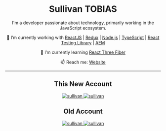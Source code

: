 <h1 align="center"> Sullivan TOBIAS </h1>

<p align="center">
  I'm a developer passionate about technology, primarily working in the JavaScript ecosystem.
</p>

<p align="center">
  🔭 I’m currently working with <a href="https://reactjs.org/">ReactJS</a> | <a href="https://redux.js.org/">Redux</a> | <a href="https://nodejs.org">Node.js</a> | <a href="https://www.typescriptlang.org">TypeScript</a> | <a href="https://testing-library.com">React Testing Library</a> | <a href="https://business.adobe.com/products/experience-manager/adobe-experience-manager.html">AEM</a>
</p>

<p align="center">
  🌱 I’m currently learning <a href="https://docs.pmnd.rs/react-three-fiber/getting-started/introduction">React Three Fiber</a>
</p>

<p align="center">
  📫 Reach me:
  <a href="https://sullytobias.github.io">Website</a>
</p>

---

<div align="center">
  <h2 align="center"> This New Account </h2>
  <a href="https://github.com/sullytobias">
    <img src="https://github-readme-stats.vercel.app/api/top-langs/?username=sullytobias&show_icons=true&icon_color=805AD5&text_color=718096&bg_color=ffffff00&hide_title=true&include_all_commits=true&count_private=true&hide_border=true" alt="sullivan" />
  </a>
  <a href="https://github.com/sullytobias">
    <img src="https://github-readme-stats.vercel.app/api?username=sullytobias&show_icons=true&icon_color=805AD5&text_color=718096&bg_color=ffffff00&hide_title=true&include_all_commits=true&count_private=true&hide_border=true" alt="sullivan" />
  </a>
</div>

<div align="center">
  <h2 align="center"> Old Account </h2>
  <a href="https://github.com/sullivantobias">
    <img src="https://github-readme-stats.vercel.app/api/top-langs/?username=sullivantobias&show_icons=true&icon_color=805AD5&text_color=718096&bg_color=ffffff00&hide_title=true&include_all_commits=true&count_private=true&hide_border=true" alt="sullivan" />
  </a>
  <a href="https://github.com/sullivantobias">
    <img src="https://github-readme-stats.vercel.app/api?username=sullivantobias&show_icons=true&icon_color=805AD5&text_color=718096&bg_color=ffffff00&hide_title=true&include_all_commits=true&count_private=true&hide_border=true" alt="sullivan" />
  </a>
</div>
